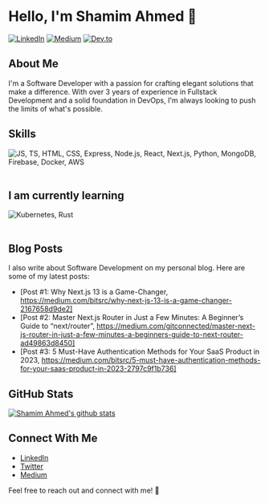 # Hello, I'm Shamim Ahmed 👋

[![LinkedIn](https://img.shields.io/badge/-LinkedIn-blue?style=flat-square&logo=linkedin&logoColor=white&link=https://www.linkedin.com/in/shamimio/)](https://www.linkedin.com/in/shamimio/)
[![Medium](https://img.shields.io/badge/-Medium-black?style=flat-square&logo=medium&logoColor=white&link=https://medium.com/@shamimio)](https://medium.com/@shamimio)
[![Dev.to](https://img.shields.io/badge/-Dev.to-black?style=flat-square&logo=dev.to&logoColor=white&link=https://dev.to/shamimio)](https://dev.to/shamimio)

## About Me

I'm a Software Developer with a passion for crafting elegant solutions that make a difference. With over 3 years of experience in Fullstack Development and a solid foundation in DevOps, I'm always looking to push the limits of what's possible.

## Skills

<img src="https://skillicons.dev/icons?i=js,ts,html,css,express,nodejs,react,nextjs,python,mongodb,firebase,docker,aws" title="JS, TS, HTML, CSS, Express, Node.js, React, Next.js, Python, MongoDB, Firebase, Docker, AWS" alt="JS, TS, HTML, CSS, Express, Node.js, React, Next.js, Python, MongoDB, Firebase, Docker, AWS" /> <br /><br />

## I am currently learning

<img src="https://skillicons.dev/icons?i=kubernetes,rust" title="Kubernetes, Rust" alt="Kubernetes, Rust" /> <br /><br />

## Blog Posts

I also write about Software Development on my personal blog. Here are some of my latest posts:

- [Post #1: Why Next.js 13 is a Game-Changer, https://medium.com/bitsrc/why-next-js-13-is-a-game-changer-2167658d9de2]
- [Post #2: Master Next.js Router in Just a Few Minutes: A Beginner’s Guide to “next/router”, https://medium.com/gitconnected/master-next-js-router-in-just-a-few-minutes-a-beginners-guide-to-next-router-ad49863d8450]
- [Post #3: 5 Must-Have Authentication Methods for Your SaaS Product in 2023, https://medium.com/bitsrc/5-must-have-authentication-methods-for-your-saas-product-in-2023-2797c9f1b736]

## GitHub Stats

<a href="https://github.com/shamim-io/github-readme-stats"><img align="center" src="https://github-readme-stats-74t2.vercel.app/api?username=shamim-io&show_icons=true&include_all_commits=true&theme=radical&hide_border=true" alt="Shamim Ahmed's github stats" /></a> 

<!-- | [![Top Langs](https://github-readme-stats.vercel.app/api/top-langs/?username=shamim-io&layout=compact)](https://github.com/shamim-io/github-readme-stats) | -->
<!-- | ------------- | ------------ | -->

<!-- ![Your GitHub stats](https://github-readme-stats.vercel.app/api?username=shamim-io&show_icons=true&theme=radical) -->

## Connect With Me

- [LinkedIn](https://www.linkedin.com/in/shamimio/)
- [Twitter](https://twitter.com/shamim_io)
- [Medium](https://medium.com/@shamimio)
<!-- - [Dev.to](https://dev.to/shamimio) -->

Feel free to reach out and connect with me! 🚀
